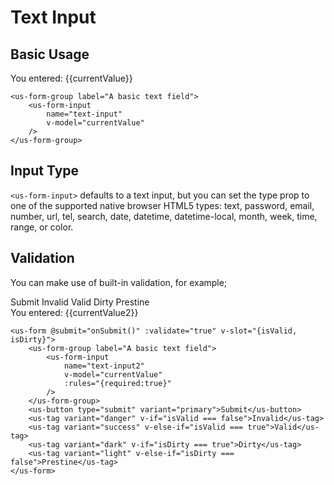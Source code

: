 # Text Input

## Basic Usage 

<div class="mt-3 mb-3">
    <us-form-group label="A basic text field">
        <us-form-input
            name="text-input"
            v-model="currentValue"
        />
    </us-form-group>
    <div class="mt-2">You entered: {{currentValue}}</div>
</div>

```vue
<us-form-group label="A basic text field">
    <us-form-input
        name="text-input"
        v-model="currentValue"
    />
</us-form-group>
```

## Input Type

`<us-form-input>` defaults to a text input, but you can set the type prop to one of the supported native browser HTML5 types: text, password, email, number, url, tel, search, date, datetime, datetime-local, month, week, time, range, or color.

<div class="mt-3 mb-3">
    <us-row>
        <us-col md="4" v-for="(type, index) in types" :key="index">
            <us-form-group>
                <template name="label">
                    <div class="usa-label">
                    Type: <span class="text-danger">{{type}}</span>
                    </div>
                </template>
                <us-form-input :type="type" name="text-input"/>
            </us-form-group>        
        </us-col>
    </us-row>

</div>

## Validation

You can make use of built-in validation, for example;

<div class="mt-3 mb-3">
    <us-form @submit="onSubmit()" :validate="true" v-slot="{isValid, isDirty}">
        <us-form-group label="A basic text field">
            <us-form-input
                name="text-input2"
                v-model="currentValue2"
                :rules="{required:true}"
            />
        </us-form-group>
        <us-button type="submit" variant="primary">Submit</us-button>
        <us-tag variant="danger" v-if="isValid === false">Invalid</us-tag>
        <us-tag variant="success" v-else-if="isValid === true">Valid</us-tag>
        <us-tag variant="dark" v-if="isDirty === true">Dirty</us-tag>
        <us-tag variant="light" v-else-if="isDirty === false">Prestine</us-tag>
    </us-form>
    <div class="mt-2">You entered: {{currentValue2}}</div>
</div>

```vue
<us-form @submit="onSubmit()" :validate="true" v-slot="{isValid, isDirty}">
    <us-form-group label="A basic text field">
        <us-form-input
            name="text-input2"
            v-model="currentValue"
            :rules="{required:true}"
        />
    </us-form-group>
    <us-button type="submit" variant="primary">Submit</us-button>
    <us-tag variant="danger" v-if="isValid === false">Invalid</us-tag>
    <us-tag variant="success" v-else-if="isValid === true">Valid</us-tag>
    <us-tag variant="dark" v-if="isDirty === true">Dirty</us-tag>
    <us-tag variant="light" v-else-if="isDirty === false">Prestine</us-tag>
</us-form>
```

<script>
export default {
    data() {
        return {
            types: ['text', 'password', 'email', 'number', 'url', 'tel', 'search', 'date', 'datetime', 'datetime-local', 'month', 'week', 'time', 'range', 'color'],
            currentValue: null,
            currentValue2: null
        }
    },
    methods: {
        onSubmit(){

        }
    }
}
</script>